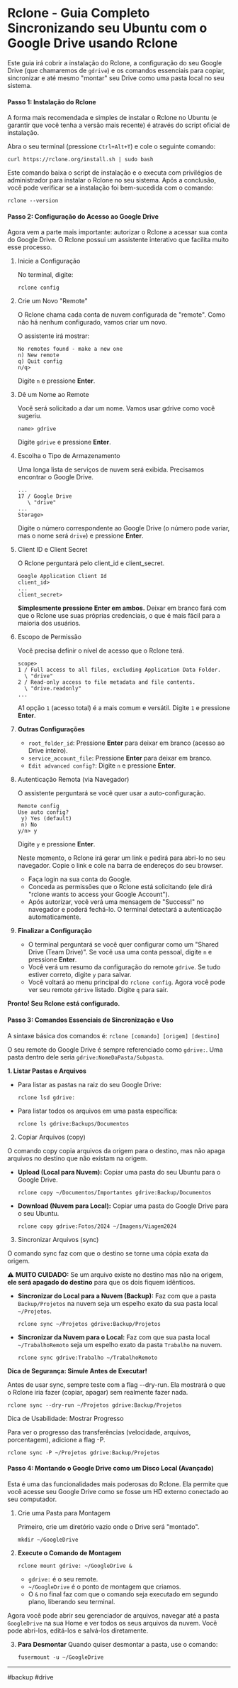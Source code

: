 # Rclone - Guia Completo Sincronizando seu Ubuntu com o Google Drive usando Rclone

Este guia irá cobrir a instalação do Rclone, a configuração do seu Google Drive (que chamaremos de `gdrive`) e os comandos essenciais para copiar, sincronizar e até mesmo "montar" seu Drive como uma pasta local no seu sistema.

#### **Passo 1: Instalação do Rclone**

A forma mais recomendada e simples de instalar o Rclone no Ubuntu (e garantir que você tenha a versão mais recente) é através do script oficial de instalação.

Abra o seu terminal (pressione `Ctrl+Alt+T`) e cole o seguinte comando:

```
curl https://rclone.org/install.sh | sudo bash
```

Este comando baixa o script de instalação e o executa com privilégios de administrador para instalar o Rclone no seu sistema. Após a conclusão, você pode verificar se a instalação foi bem-sucedida com o comando:

```
rclone --version
```

#### **Passo 2: Configuração do Acesso ao Google Drive**

Agora vem a parte mais importante: autorizar o Rclone a acessar sua conta do Google Drive. O Rclone possui um assistente interativo que facilita muito esse processo.

1. Inicie a Configuração
    
    No terminal, digite:
    
    ```
    rclone config
    ```
    
2. Crie um Novo "Remote"
    
    O Rclone chama cada conta de nuvem configurada de "remote". Como não há nenhum configurado, vamos criar um novo.
    
    O assistente irá mostrar:
    
    ```
    No remotes found - make a new one
    n) New remote
    q) Quit config
    n/q>
    ```
    
    Digite `n` e pressione **Enter**.
    
3. Dê um Nome ao Remote
    
    Você será solicitado a dar um nome. Vamos usar gdrive como você sugeriu.
    
    ```
    name> gdrive
    ```
    
    Digite `gdrive` e pressione **Enter**.
    
4. Escolha o Tipo de Armazenamento
    
    Uma longa lista de serviços de nuvem será exibida. Precisamos encontrar o Google Drive.
    
    ```
    ...
    17 / Google Drive
       \ "drive"
    ...
    Storage>
    ```
    
    Digite o número correspondente ao Google Drive (o número pode variar, mas o nome será `drive`) e pressione **Enter**.
    
5. Client ID e Client Secret
    
    O Rclone perguntará pelo client_id e client_secret.
    
    ```
    Google Application Client Id
    client_id>
    ...
    client_secret>
    ```
    
    **Simplesmente pressione Enter em ambos.** Deixar em branco fará com que o Rclone use suas próprias credenciais, o que é mais fácil para a maioria dos usuários.
    
6. Escopo de Permissão
    
    Você precisa definir o nível de acesso que o Rclone terá.
    
    ```
    scope>
    1 / Full access to all files, excluding Application Data Folder.
      \ "drive"
    2 / Read-only access to file metadata and file contents.
      \ "drive.readonly"
    ...
    ```
    
    A1 opção `1` (acesso total) é a mais comum e versátil. Digite `1` e pressione **Enter**.
    
7. **Outras Configurações**
    
    - `root_folder_id`: Pressione **Enter** para deixar em branco (acesso ao Drive inteiro).
    - `service_account_file`: Pressione **Enter** para deixar em branco.
    - `Edit advanced config?`: Digite `n` e pressione **Enter**.
8. Autenticação Remota (via Navegador)
    
    O assistente perguntará se você quer usar a auto-configuração.
    
    ```
    Remote config
    Use auto config?
     y) Yes (default)
     n) No
    y/n> y
    ```
    
    Digite `y` e pressione **Enter**.
    
    Neste momento, o Rclone irá gerar um link e pedirá para abri-lo no seu navegador. Copie o link e cole na barra de endereços do seu browser.
    
    - Faça login na sua conta do Google.
    - Conceda as permissões que o Rclone está solicitando (ele dirá "rclone wants to access your Google Account").
    - Após autorizar, você verá uma mensagem de "Success!" no navegador e poderá fechá-lo. O terminal detectará a autenticação automaticamente.
9. **Finalizar a Configuração**
    
    - O terminal perguntará se você quer configurar como um "Shared Drive (Team Drive)". Se você usa uma conta pessoal, digite `n` e pressione **Enter**.
    - Você verá um resumo da configuração do remote `gdrive`. Se tudo estiver correto, digite `y` para salvar.
    - Você voltará ao menu principal do `rclone config`. Agora você pode ver seu remote `gdrive` listado. Digite `q` para sair.

**Pronto! Seu Rclone está configurado.**

#### **Passo 3: Comandos Essenciais de Sincronização e Uso**

A sintaxe básica dos comandos é: `rclone [comando] [origem] [destino]`

O seu remote do Google Drive é sempre referenciado como `gdrive:`. Uma pasta dentro dele seria `gdrive:NomeDaPasta/Subpasta`.

**1. Listar Pastas e Arquivos**

- Para listar as pastas na raiz do seu Google Drive:
    
    ```
    rclone lsd gdrive:
    ```
    
- Para listar todos os arquivos em uma pasta específica:
    
    ```
    rclone ls gdrive:Backups/Documentos
    ```
    

2. Copiar Arquivos (copy)

O comando copy copia arquivos da origem para o destino, mas não apaga arquivos no destino que não existam na origem.

- **Upload (Local para Nuvem):** Copiar uma pasta do seu Ubuntu para o Google Drive.
    
    ```
    rclone copy ~/Documentos/Importantes gdrive:Backup/Documentos
    ```
    
- **Download (Nuvem para Local):** Copiar uma pasta do Google Drive para o seu Ubuntu.
    
    ```
    rclone copy gdrive:Fotos/2024 ~/Imagens/Viagem2024
    ```
    

3. Sincronizar Arquivos (sync)

O comando sync faz com que o destino se torne uma cópia exata da origem.

⚠️ **MUITO CUIDADO:** Se um arquivo existe no destino mas não na origem, **ele será apagado do destino** para que os dois fiquem idênticos.

- **Sincronizar do Local para a Nuvem (Backup):** Faz com que a pasta `Backup/Projetos` na nuvem seja um espelho exato da sua pasta local `~/Projetos`.
    
    ```
    rclone sync ~/Projetos gdrive:Backup/Projetos
    ```
    
- **Sincronizar da Nuvem para o Local:** Faz com que sua pasta local `~/TrabalhoRemoto` seja um espelho exato da pasta `Trabalho` na nuvem.
    
    ```
    rclone sync gdrive:Trabalho ~/TrabalhoRemoto
    ```
    

**Dica de Segurança: Simule Antes de Executar!**

Antes de usar sync, sempre teste com a flag --dry-run. Ela mostrará o que o Rclone iria fazer (copiar, apagar) sem realmente fazer nada.

```
rclone sync --dry-run ~/Projetos gdrive:Backup/Projetos
```

Dica de Usabilidade: Mostrar Progresso

Para ver o progresso das transferências (velocidade, arquivos, porcentagem), adicione a flag -P.

```
rclone sync -P ~/Projetos gdrive:Backup/Projetos
```

#### **Passo 4: Montando o Google Drive como um Disco Local (Avançado)**

Esta é uma das funcionalidades mais poderosas do Rclone. Ela permite que você acesse seu Google Drive como se fosse um HD externo conectado ao seu computador.

1. Crie uma Pasta para Montagem
    
    Primeiro, crie um diretório vazio onde o Drive será "montado".
    
    ```
    mkdir ~/GoogleDrive
    ```
    
2. **Execute o Comando de Montagem**
    
    ```
    rclone mount gdrive: ~/GoogleDrive &
    ```
    
    - `gdrive:` é o seu remote.
    - `~/GoogleDrive` é o ponto de montagem que criamos.
    - O `&` no final faz com que o comando seja executado em segundo plano, liberando seu terminal.

Agora você pode abrir seu gerenciador de arquivos, navegar até a pasta `GoogleDrive` na sua Home e ver todos os seus arquivos da nuvem. Você pode abri-los, editá-los e salvá-los diretamente.

3. **Para Desmontar** Quando quiser desmontar a pasta, use o comando:
    
    ```
    fusermount -u ~/GoogleDrive
    ```

---
#backup #drive